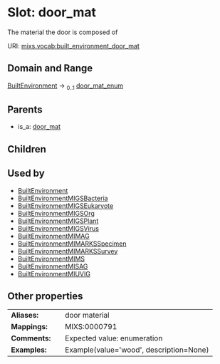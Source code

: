 
# Slot: door_mat


The material the door is composed of

URI: [mixs.vocab:built_environment_door_mat](https://w3id.org/mixs/vocab/built_environment_door_mat)


## Domain and Range

[BuiltEnvironment](BuiltEnvironment.md) &#8594;  <sub>0..1</sub> [door_mat_enum](door_mat_enum.md)

## Parents

 *  is_a: [door_mat](door_mat.md)

## Children


## Used by

 * [BuiltEnvironment](BuiltEnvironment.md)
 * [BuiltEnvironmentMIGSBacteria](BuiltEnvironmentMIGSBacteria.md)
 * [BuiltEnvironmentMIGSEukaryote](BuiltEnvironmentMIGSEukaryote.md)
 * [BuiltEnvironmentMIGSOrg](BuiltEnvironmentMIGSOrg.md)
 * [BuiltEnvironmentMIGSPlant](BuiltEnvironmentMIGSPlant.md)
 * [BuiltEnvironmentMIGSVirus](BuiltEnvironmentMIGSVirus.md)
 * [BuiltEnvironmentMIMAG](BuiltEnvironmentMIMAG.md)
 * [BuiltEnvironmentMIMARKSSpecimen](BuiltEnvironmentMIMARKSSpecimen.md)
 * [BuiltEnvironmentMIMARKSSurvey](BuiltEnvironmentMIMARKSSurvey.md)
 * [BuiltEnvironmentMIMS](BuiltEnvironmentMIMS.md)
 * [BuiltEnvironmentMISAG](BuiltEnvironmentMISAG.md)
 * [BuiltEnvironmentMIUVIG](BuiltEnvironmentMIUVIG.md)

## Other properties

|  |  |  |
| --- | --- | --- |
| **Aliases:** | | door material |
| **Mappings:** | | MIXS:0000791 |
| **Comments:** | | Expected value: enumeration |
| **Examples:** | | Example(value='wood', description=None) |

